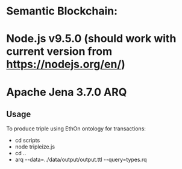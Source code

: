 # Semantic Blockchain:
 # Node.js v9.5.0 (should work with current version from https://nodejs.org/en/)
 # Apache Jena 3.7.0 ARQ

## Usage

To produce triple using EthOn ontology for transactions:
 - cd scripts
 - node tripleize.js
 - cd ..
 - arq --data=../data/output/output.ttl   --query=types.rq 
 
